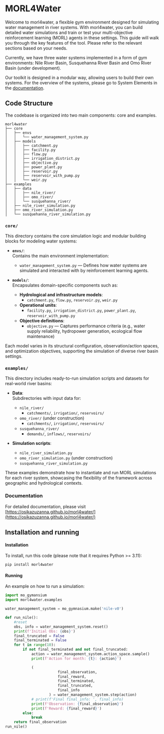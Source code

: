 # MORL4Water
<!-- start main body -->
<!-- Repository with a mondular gym environment, which lets you build a multi-objective water simulations to train you MORL agents on. -->
Welcome to morl4water, a flexible gym environment designed for simulating water management in river systems. With morl4water, 
you can build detailed water simulations and train or test your multi-objective reinforcement learning (MORL) agents in these settings. 
This guide will walk you through the key features of the tool. Please refer to the relevant sections based on your needs. 

Currently, we have three water systems implemented in a form of gym environments: Nile River Basin, Susquehanna River Basin and Omo River Basin (under development).

Our toolkit is designed in a modular way, allowing users to build their own systems. For the overview of the systems, please go to System Elements in the [documentation](https://osikazuzanna.github.io/morl4water/).




## Code Structure
The codebase is organized into two main components: core and examples.

```text
morl4water
├── core
│   ├── envs
│   │   └── water_management_system.py
│   ├── models
│   │   ├── catchment.py
│   │   ├── facility.py
│   │   ├── flow.py
│   │   ├── irrigation_district.py
│   │   ├── objective.py
│   │   ├── power_plant.py
│   │   ├── reservoir.py
│   │   ├── reservoir_with_pump.py
│   │   └── weir.py
├── examples
│   ├── data
│   │   ├── nile_river/
│   │   ├── omo_river/
│   │   └── susquehanna_river/
│   ├── nile_river_simulation.py
│   ├── omo_river_simulation.py
│   └── susquehanna_river_simulation.py
```


### `core/`
This directory contains the core simulation logic and modular building blocks for modeling water systems:

- **`envs/`**:  
  Contains the main environment implementation:
  - `water_management_system.py` — Defines how water systems are simulated and interacted with by reinforcement learning agents.

- **`models/`**:  
  Encapsulates domain-specific components such as:
  - **Hydrological and infrastructure models**:  
    - `catchment.py`, `flow.py`, `reservoir.py`, `weir.py`
  - **Operational units**:  
    - `facility.py`, `irrigation_district.py`, `power_plant.py`, `reservoir_with_pump.py`
  - **Objective definitions**:  
    - `objective.py` — Captures performance criteria (e.g., water supply reliability, hydropower generation, ecological flow maintenance)

Each model varies in its structural configuration, observation/action spaces, and optimization objectives, supporting the simulation of diverse river basin settings.

### `examples/`
This directory includes ready-to-run simulation scripts and datasets for real-world river basins:

- **Data**:  
  Subdirectories with input data for:
  - `nile_river/`
    - `catchments/`, `irrigation/`, `reservoirs/`
  - `omo_river/` (under construction)
    - `catchments/`, `irrigation/`, `reservoirs/`
  - `susquehanna_river/`
    - `demands/`, `inflows/`, `reservoirs/`

- **Simulation scripts**:
  - `nile_river_simulation.py`
  - `omo_river_simulation.py` (under construction)
  - `susquehanna_river_simulation.py`

These examples demonstrate how to instantiate and run MORL simulations for each river system, showcasing the flexibility of the framework across geographic and hydrological contexts.




### Documentation

For detailed documentation, please visit [https://osikazuzanna.github.io/morl4water/](https://osikazuzanna.github.io/morl4water/)


## Installation and running
<!-- start installation-->
#### Installation
To install, run this code (please note that it requires Python >= 3.11): 

```
pip install morl4water
```

#### Running
An example on how to run a simulation:

```python
import mo_gymansium
import morl4water.examples

water_management_system = mo_gymnasium.make('nile-v0')

def run_nile():
    #reset
    obs, info = water_management_system.reset()
    print(f'Initial Obs: {obs}')
    final_truncated = False
    final_terminated = False
    for t in range(10):
        if not final_terminated and not final_truncated:
            action = water_management_system.action_space.sample()
            print(f'Action for month: {t}: {action}')

            (
                        final_observation,
                        final_reward,
                        final_terminated,
                        final_truncated,
                        final_info
                    ) = water_management_system.step(action)
            # print(f'Final final_info: ', final_info)
            print(f'Observation: {final_observation}')
            print(f'Reward: {final_reward}')         
        else:
            break
    return final_observation
run_nile()
```
<!-- end installation-->











<!-- [Structure](file:///C:/Users/milos/Desktop/ROB_Delft/Courses/Year_2/HIPPO_Internship/Active_Codes_HIPPO/morl4water/docs/_build/html/quickstart/code_structure.html) -->
<!-- To illustrate explanation further the Nile river simulation will serve as an example. Thus  -->
<!-- end creating a simulation -->

<!-- end main body -->
